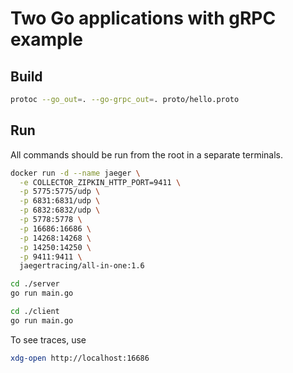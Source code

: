 # Two Go applications with gRPC example

## Build

```bash
protoc --go_out=. --go-grpc_out=. proto/hello.proto
```

## Run

All commands should be run from the root in a separate terminals.

```bash
docker run -d --name jaeger \
  -e COLLECTOR_ZIPKIN_HTTP_PORT=9411 \
  -p 5775:5775/udp \
  -p 6831:6831/udp \
  -p 6832:6832/udp \
  -p 5778:5778 \
  -p 16686:16686 \
  -p 14268:14268 \
  -p 14250:14250 \
  -p 9411:9411 \
  jaegertracing/all-in-one:1.6
```

```bash
cd ./server
go run main.go
```

```bash
cd ./client
go run main.go
```

To see traces, use
```bash
xdg-open http://localhost:16686
```
